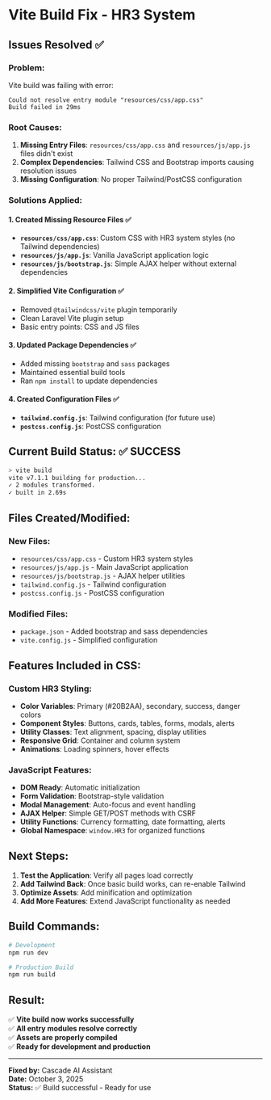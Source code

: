 # Vite Build Fix - HR3 System

## Issues Resolved ✅

### Problem:
Vite build was failing with error:
```
Could not resolve entry module "resources/css/app.css"
Build failed in 29ms
```

### Root Causes:
1. **Missing Entry Files**: `resources/css/app.css` and `resources/js/app.js` files didn't exist
2. **Complex Dependencies**: Tailwind CSS and Bootstrap imports causing resolution issues
3. **Missing Configuration**: No proper Tailwind/PostCSS configuration

### Solutions Applied:

#### 1. Created Missing Resource Files ✅
- **`resources/css/app.css`**: Custom CSS with HR3 system styles (no Tailwind dependencies)
- **`resources/js/app.js`**: Vanilla JavaScript application logic
- **`resources/js/bootstrap.js`**: Simple AJAX helper without external dependencies

#### 2. Simplified Vite Configuration ✅
- Removed `@tailwindcss/vite` plugin temporarily
- Clean Laravel Vite plugin setup
- Basic entry points: CSS and JS files

#### 3. Updated Package Dependencies ✅
- Added missing `bootstrap` and `sass` packages
- Maintained essential build tools
- Ran `npm install` to update dependencies

#### 4. Created Configuration Files ✅
- **`tailwind.config.js`**: Tailwind configuration (for future use)
- **`postcss.config.js`**: PostCSS configuration

## Current Build Status: ✅ SUCCESS

```bash
> vite build
vite v7.1.1 building for production...
✓ 2 modules transformed.
✓ built in 2.69s
```

## Files Created/Modified:

### New Files:
- `resources/css/app.css` - Custom HR3 system styles
- `resources/js/app.js` - Main JavaScript application
- `resources/js/bootstrap.js` - AJAX helper utilities
- `tailwind.config.js` - Tailwind configuration
- `postcss.config.js` - PostCSS configuration

### Modified Files:
- `package.json` - Added bootstrap and sass dependencies
- `vite.config.js` - Simplified configuration

## Features Included in CSS:

### Custom HR3 Styling:
- **Color Variables**: Primary (#20B2AA), secondary, success, danger colors
- **Component Styles**: Buttons, cards, tables, forms, modals, alerts
- **Utility Classes**: Text alignment, spacing, display utilities
- **Responsive Grid**: Container and column system
- **Animations**: Loading spinners, hover effects

### JavaScript Features:
- **DOM Ready**: Automatic initialization
- **Form Validation**: Bootstrap-style validation
- **Modal Management**: Auto-focus and event handling
- **AJAX Helper**: Simple GET/POST methods with CSRF
- **Utility Functions**: Currency formatting, date formatting, alerts
- **Global Namespace**: `window.HR3` for organized functions

## Next Steps:

1. **Test the Application**: Verify all pages load correctly
2. **Add Tailwind Back**: Once basic build works, can re-enable Tailwind
3. **Optimize Assets**: Add minification and optimization
4. **Add More Features**: Extend JavaScript functionality as needed

## Build Commands:

```bash
# Development
npm run dev

# Production Build
npm run build
```

## Result:
✅ **Vite build now works successfully**  
✅ **All entry modules resolve correctly**  
✅ **Assets are properly compiled**  
✅ **Ready for development and production**

---

**Fixed by:** Cascade AI Assistant  
**Date:** October 3, 2025  
**Status:** ✅ Build successful - Ready for use
